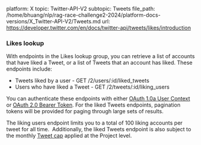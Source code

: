 platform: X
topic: Twitter-API-V2
subtopic: Tweets
file_path: /home/bhuang/nlp/rag-race-challenge2-2024/platform-docs-versions/X_Twitter-API-V2/Tweets.md
url: https://developer.twitter.com/en/docs/twitter-api/tweets/likes/introduction

### Likes lookup

With endpoints in the Likes lookup group, you can retrieve a list of accounts that have liked a Tweet, or a list of Tweets that an account has liked. These endpoints include:

* Tweets liked by a user - GET /2/users/:id/liked\_tweets
* Users who have liked a Tweet - GET /2/tweets/:id/liking\_users

You can authenticate these endpoints with either [OAuth 1.0a User Context](https://developer.twitter.com/en/docs/authentication/oauth-1-0a) or [OAuth 2.0 Bearer Token](https://developer.twitter.com/en/docs/authentication/oauth-2-0). For the liked Tweets endpoints, pagination tokens will be provided for paging through large sets of results.

The liking users endpoint limits you to a total of 100 liking accounts per tweet for all time.  Additionally, the liked Tweets endpoint is also subject to the monthly [Tweet cap](https://developer.twitter.com/en/docs/twitter-api/tweet-caps) applied at the Project level.